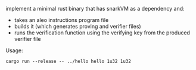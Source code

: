 implement a minimal rust binary that has snarkVM as a dependency and:

- takes an aleo instructions program file
- builds it (which generates proving and verifier files)
- runs the verification function using the verifying key from the produced verifier file


Usage:

    cargo run --release -- ../hello hello 1u32 1u32
